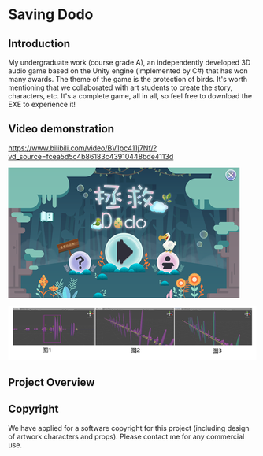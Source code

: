 # Saving Dodo

## Introduction
My undergraduate work (course grade A), an independently developed 3D audio game based on the Unity engine (implemented by C#) that has won many awards. The theme of the game is the protection of birds. It's worth mentioning that we collaborated with art students to create the story, characters, etc. It's a complete game, all in all, so feel free to download the EXE to experience it!

## Video demonstration
https://www.bilibili.com/video/BV1pc411j7Nf/?vd_source=fcea5d5c4b86183c43910448bde4113d

![screen2](https://github.com/fwyc0573/SavingDodo/blob/main/fig/fig2.png)

![screen1](https://github.com/fwyc0573/SavingDodo/blob/main/fig/fig1.png)

## Project Overview




## Copyright
We have applied for a software copyright for this project (including design of artwork characters and props). Please contact me for any commercial use.
